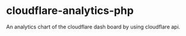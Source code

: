 # cloudflare-analytics-php
An analytics chart of the cloudflare dash board by using cloudflare api.
